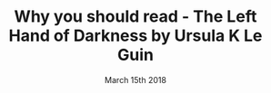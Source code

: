 ---
layout: ampstory
title: Why you should read - The Left Hand of Darkness by Ursula K Le Guin
date: March 15th 2018
cover:
   title: Why you should read&#58; The Left Hand of Darkness by Ursula K Le Guin
   subtitle: A beautiful book, but best read in the depths of winter
pages: 
 - layout: thirds
   middle: I recently finished this book...
 - layout: thirds
   middle: <h2>What a book!</h2>
   background: http://z2-ec2.images-amazon.com/images/P/B00YBA7PGW._SX_SCRMZZZZZZZ_V196021930_.jpg
 - background: https://bloximages.chicago2.vip.townnews.com/dailyuw.com/content/tncms/assets/v3/editorial/3/c2/3c22c40a-fcec-11e7-9cd0-afc065ba665a/5a61a158bec82.image.jpg 
 - background: https://upload.wikimedia.org/wikipedia/en/8/88/TheLeftHandOfDarkness1stEd.jpg  
 - background: https://www.lwcurrey.com/pictures/111270.jpg?v=1192371414
 - background: https://www.lwcurrey.com/pictures/111270.jpg?v=1192371414
   layout: thirds
   middle: <h2>What a cover! 🔥</h2>
 - layout: thirds
   middle: "To learn which questions are unanswerable, and not to answer them: this skill is most needful in times of stress and darkness."
 - background: /images/lefthanddarknesscover.jpg           
---